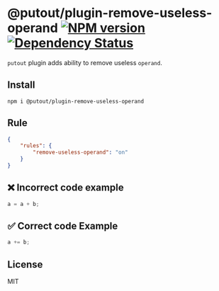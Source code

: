 # @putout/plugin-remove-useless-operand [![NPM version][NPMIMGURL]][NPMURL] [![Dependency Status][DependencyStatusIMGURL]][DependencyStatusURL]

[NPMIMGURL]: https://img.shields.io/npm/v/@putout/plugin-remove-useless-operand.svg?style=flat&longCache=true
[NPMURL]: https://npmjs.org/package/@putout/plugin-remove-useless-operand "npm"
[DependencyStatusURL]: https://david-dm.org/coderaiser/putout?path=packages/plugin-remove-useless-operand
[DependencyStatusIMGURL]: https://david-dm.org/coderaiser/putout.svg?path=packages/plugin-remove-useless-operand

`putout` plugin adds ability to remove useless `operand`.

## Install

```
npm i @putout/plugin-remove-useless-operand
```

## Rule

```json
{
    "rules": {
        "remove-useless-operand": "on"
    }
}
```

## ❌ Incorrect code example

```js
a = a + b;
```

## ✅ Correct code Example

```js
a += b;
```

## License

MIT
